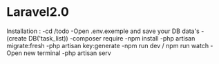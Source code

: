 # Laravel2.0

Installation :
    -cd /todo
    -Open .env.exemple and save your DB data's
    - (create DB('task_list))
    -composer require
    -npm install
    -php artisan migrate:fresh
    -php artisan key:generate
    -npm run dev / npm run watch
    -Open new terminal
    -php artisan serv
